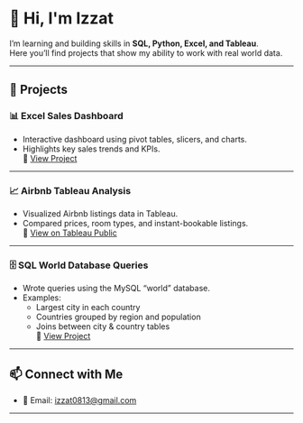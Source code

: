 # 👋 Hi, I'm Izzat
 
I’m learning and building skills in **SQL, Python, Excel, and Tableau**.  
Here you’ll find projects that show my ability to work with real world data.

---

## 🚀 Projects

### 📊 Excel Sales Dashboard
- Interactive dashboard using pivot tables, slicers, and charts.  
- Highlights key sales trends and KPIs.  
🔗 [View Project](https://github.com/YOUR-USERNAME/excel-sales-dashboard)

---

### 📈 Airbnb Tableau Analysis
- Visualized Airbnb listings data in Tableau.  
- Compared prices, room types, and instant-bookable listings.  
🔗 [View on Tableau Public](https://public.tableau.com/app/profile/YOUR-NAME/viz/AirbnbDashboard)

---

### 🗄️ SQL World Database Queries
- Wrote queries using the MySQL “world” database.  
- Examples:  
  - Largest city in each country  
  - Countries grouped by region and population  
  - Joins between city & country tables  
🔗 [View Project](https://github.com/YOUR-USERNAME/world-sql-queries)

---

## 📫 Connect with Me
- 📧 Email: izzat0813@gmail.com

---

